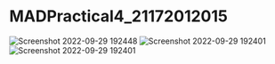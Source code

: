 # MADPractical4_21172012015
![Screenshot 2022-09-29 192448](https://user-images.githubusercontent.com/111293594/193065949-87d71bd1-6333-4418-878c-d94814f92cc3.png)
![Screenshot 2022-09-29 192401](https://user-images.githubusercontent.com/111293594/193066005-b6653d7c-6aa3-4da0-8e9a-bd0c22fb2fb8.png)
![Screenshot 2022-09-29 192401](https://user-images.githubusercontent.com/111293594/193066080-a6f60497-1658-4c7f-a37f-c64abce45918.png)


